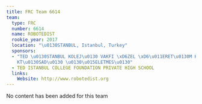 ```yaml
---
title: FRC Team 6614
team:
  type: FRC
  number: 6614
  name: ROBOTEDIST
  rookie_year: 2017
  location: "\u0130STANBUL, Istanbul, Turkey"
  sponsors:
  - "TED \u0130STANBUL KOLEJ\u0130 VAKFI \xD6ZEL \xD6\u011ERET\u0130M KURUMLARI \u0130\
    KT\u0130SAD\u0130 \u0130\u015ELETMES\u0130"
  - TED ISTANBUL COLLEGE FOUNDATION PRIVATE HIGH SCHOOL
  links:
    Website: http://www.robotedist.org
---
```


No content has been added for this team